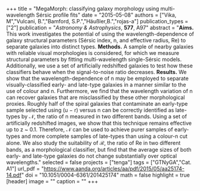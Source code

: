 +++
title = "MegaMorph: classifying galaxy morphology using multi-wavelength Sérsic profile fits"
date = "2015-05-08"
authors = ["Vika, M","Vulcani, B.","Bamford, S.P.","Häußler,B.","rojas-a"]
publication_types = ["2"]
publication = "*Astronomy & Astrophysics*, **577**, A97"
abstract = "**Aims.** This work investigates the potential of using the wavelength-dependence of galaxy structural parameters (Sérsic index, n, and effective radius, Re) to separate galaxies into distinct types. **Methods.** A sample of nearby galaxies with reliable visual morphologies is considered, for which we measure structural parameters by fitting multi-wavelength single-Sérsic models. Additionally, we use a set of artificially redshifted galaxies to test how these classifiers behave when the signal-to-noise ratio decreases. **Results.** We show that the wavelength-dependence of n may be employed to separate visually-classified early- and late-type galaxies in a manner similar to the use of colour and n. Furthermore, we find that the wavelength variation of n can recover galaxies that are misclassified by these other morphological proxies. Roughly half of the spiral galaxies that contaminate an early-type sample selected using (u − r) versus n can be correctly identified as late-types by 𝒩, the ratio of n measured in two different bands. Using a set of artificially redshifted images, we show that this technique remains effective up to z ~ 0.1. Therefore, 𝒩 can be used to achieve purer samples of early-types and more complete samples of late-types than using a colour-n cut alone. We also study the suitability of ℛ, the ratio of Re in two different bands, as a morphological classifier, but find that the average sizes of both early- and late-type galaxies do not change substantially over optical wavelengths."
selected = false
projects = ["tenga"]
tags = ["GTNyGA","Cat. A1"]
url_pdf = "https://www.aanda.org/articles/aa/pdf/2015/05/aa25174-14.pdf"
doi = "10.1051/0004-6361/201425174"
math = false
highlight = true
[header]
image = ""
caption = ""
+++
